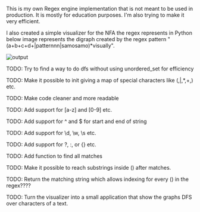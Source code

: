 This is my own Regex engine implementation that is not meant to be used in production. It is mostly for education purposes. I'm also trying to make it very efficient.

I also created a simple visualizer for the NFA the regex represents in Python below image represents the digraph created by the regex pattern "(a+b+c+d+|patternnn|samosamo)*visually".

![output](https://github.com/user-attachments/assets/67c1cb0b-24d9-4120-aaf4-8e39d9ee6c25)


TODO: Try to find a way to do dfs without using unordered_set for efficiency

TODO: Make it possible to init giving a map of special characters like (,|,*,+,) etc.

TODO: Make code cleaner and more readable

TODO: Add support for [a-z] and [0-9] etc.

TODO: Add support for ^ and $ for start and end of string

TODO: Add support for \d, \w, \s etc.

TODO: Add support for ?, :, or {} etc.

TODO: Add function to find all matches 

TODO: Make it possible to reach substrings inside () after matches.

TODO: Return the matching string which allows indexing for every () in the regex????

TODO: Turn the visualizer into a small application that show the graphs DFS over characters of a text.

